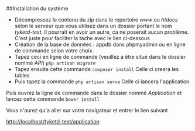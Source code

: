 ##Installation du système

- Décompressez le contenu du zip dans le repertoire *www* ou *htdocs* selon le serveur que vous utilisez dans un dossier portant le nom *tyketd-test*. Il pourrait en avoir un autre, ca ne poserait aucun problème. C'est juste pour faciliter la tache avec le lien ci-dessous
- Création de la base de données : appdb dans phpmyadmin ou en ligne de commande selon votre choix.
- Tapez ceci en ligne de commande (veuillez a être situé dans le dossier nommé *API*)
`php artisan migrate`
- Tapez ensuite cette commande
`composer install`
Celle ci creera les tables
- Puis tapez la commande
`php artisan serve`
Celle ci lancera  l'application

Puis ouvrez la ligne de commande dans le dossier nommé *Application* et lancez cette commande
`bower install`

Vous n'aurez qu'a aller sur votre navigateur et entrer le lien suivant

[http://localhost/tyketd-test/application](http://localhost/tyketd-test/application)

